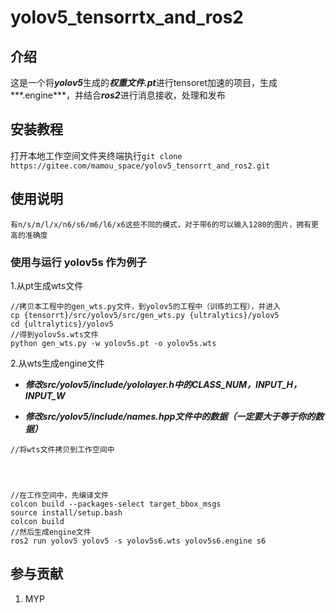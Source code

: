 # yolov5_tensorrtx_and_ros2

## 介绍
这是一个将***yolov5***生成的***权重文件.pt***进行tensoret加速的项目，生成***.engine***，并结合***ros2***进行消息接收，处理和发布


## 安装教程

打开本地工作空间文件夹终端执行`git clone https://gitee.com/mamou_space/yolov5_tensorrt_and_ros2.git`

## 使用说明

```
有n/s/m/l/x/n6/s6/m6/l6/x6这些不同的模式，对于带6的可以输入1280的图片，拥有更高的准确度

```

### 使用与运行 yolov5s 作为例子

1.从pt生成wts文件

```
//拷贝本工程中的gen_wts.py文件，到yolov5的工程中（训练的工程），并进入
cp {tensorrt}/src/yolov5/src/gen_wts.py {ultralytics}/yolov5
cd {ultralytics}/yolov5
//得到yolov5s.wts文件
python gen_wts.py -w yolov5s.pt -o yolov5s.wts
```

2.从wts生成engine文件

*  ***修改src/yolov5/include/yololayer.h中的CLASS_NUM，INPUT_H，INPUT_W***

*  ***修改src/yolov5/include/names.hpp文件中的数据（一定要大于等于你的数据）***

```
//将wts文件拷贝到工作空间中




//在工作空间中，先编译文件
colcon build --packages-select target_bbox_msgs
source install/setup.bash
colcon build
//然后生成engine文件
ros2 run yolov5 yolov5 -s yolov5s6.wts yolov5s6.engine s6

```


## 参与贡献

1.  MYP

